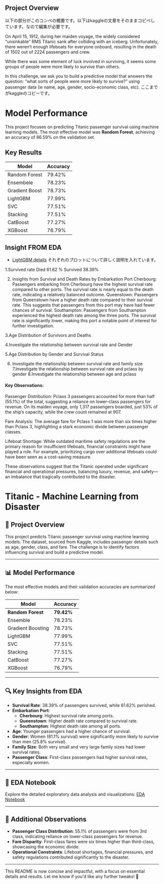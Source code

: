 ## Project Overview
以下の部分がこのコンペの概要です。以下はkaggleの文章をそのままコピペしています。なので編集が必要です。

On April 15, 1912, during her maiden voyage, the widely considered “unsinkable” RMS Titanic sank after colliding with an iceberg. Unfortunately, there weren’t enough lifeboats for everyone onboard, resulting in the death of 1502 out of 2224 passengers and crew.

While there was some element of luck involved in surviving, it seems some groups of people were more likely to survive than others.

In this challenge, we ask you to build a predictive model that answers the question: “what sorts of people were more likely to survive?” using passenger data (ie name, age, gender, socio-economic class, etc).
ここまでがkaggleのコピーです。

# Model Performance

This project focuses on predicting Titanic passenger survival using machine learning models. 
The most effective model was **Random Forest**, achieving an accuracy of 86.59% on the validation set.

## Key Results
| Model            | Accuracy | 
|------------------|----------|
| Random Forest    | 79.42%   | 
| Ensembele        | 78.23%   | 
| Gradient Boost   | 78.73%   | 
| LightGBM         | 77.99%   | 
| SVC              | 77.51%   | 
| Stacking         | 77.51%   | 
| CatBoost         | 77.27%   | 
| XGBoost          | 76.79%   | 


## Insight FROM EDA

- [LightGBM details](notebook/EDA.ipynb)
  それぞれのプロットについて詳しく説明を入れています。
  
1.Survived rate
Died    61.62 %
Survived    38.39%

2. Insights from Survival and Death Rates by Embarkation Port
Cherbourg:
Passengers embarking from Cherbourg have the highest survival rate compared to other ports.
The survival rate is nearly equal to the death rate, indicating a relatively balanced outcome.
Queenstown:
Passengers from Queenstown have a higher death rate compared to their survival rate.
This suggests that passengers from this port may have had fewer chances of survival.
Southampton:
Passengers from Southampton experienced the highest death rate among the three ports.
The survival rate is significantly lower, making this port a notable point of interest for further investigation.


3.Age Distribution of Survivors and Deaths

4.Investigate the relationship between survival rate and Gender

5.Age Distribution by Gender and Survival Status

6. Investigate the relationship between survival rate and family size
7.Investigate the relationship between survival rate and pclass by gender
8.Investigate the relationship between age and pclass



#### Key Observations:
Passenger Distribution: Pclass 3 passengers accounted for more than half (55.1%) of the total, suggesting a reliance on lower-class passengers for revenue. On its maiden voyage, only 1,317 passengers boarded, just 53% of the ship’s capacity, while the crew count remained at 907.

Fare Analysis: The average fare for Pclass 1 was more than six times higher than Pclass 3, highlighting a stark economic divide between passenger classes.

Lifeboat Shortage: While outdated maritime safety regulations are the primary reason for insufficient lifeboats, financial constraints might have played a role. For example, prioritizing cargo over additional lifeboats could have been seen as a cost-saving measure.

These observations suggest that the Titanic operated under significant financial and operational pressures, balancing luxury, revenue, and safety—an imbalance that tragically contributed to the disaster.






# Titanic - Machine Learning from Disaster

## 🚢 Project Overview
This project predicts Titanic passenger survival using machine learning models. The dataset, sourced from Kaggle, includes passenger details such as age, gender, class, and fare. The challenge is to identify factors influencing survival and build a predictive model.

---

## 📊 Model Performance
The most effective models and their validation accuracies are summarized below:

| Model             | Accuracy  | 
|-------------------|-----------|
| **Random Forest** | **79.42%** |
| Ensemble          | 78.23%    |
| Gradient Boosting | 78.73%    |
| LightGBM          | 77.99%    |
| SVC               | 77.51%    |
| Stacking          | 77.51%    |
| CatBoost          | 77.27%    |
| XGBoost           | 76.79%    |

---

## 🔍 Key Insights from EDA
- **Survival Rate**: 38.39% of passengers survived, while 61.62% perished.
- **Embarkation Port**:
  - **Cherbourg**: Highest survival rate among ports.
  - **Queenstown**: Higher death rate compared to survival rate.
  - **Southampton**: Highest death rate among all ports.
- **Age**: Younger passengers had a higher chance of survival.
- **Gender**: Women (81.1% survival) were significantly more likely to survive than men (25.8% survival).
- **Family Size**: Both very small and very large family sizes had lower survival rates.
- **Passenger Class**: First-class passengers had higher survival rates, especially women.

---

## 📂 EDA Notebook
Explore the detailed exploratory data analysis and visualizations:
[EDA Notebook](notebook/EDA.ipynb)

---

## 🌟 Additional Observations
- **Passenger Class Distribution**: 55.1% of passengers were from 3rd class, indicating reliance on lower-class passengers for revenue.
- **Fare Disparity**: First-class fares were six times higher than third-class, showcasing the economic divide.
- **Operational Constraints**: Lifeboat shortages, financial pressures, and safety regulations contributed significantly to the disaster.

---

This README is now concise and impactful, with a focus on essential details and results. Let me know if you'd like any further tweaks! 🚀

